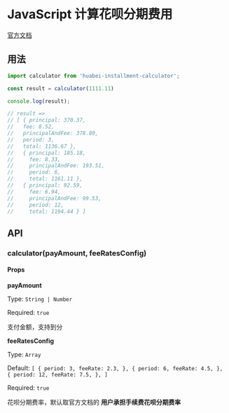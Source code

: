 # JavaScript 计算花呗分期费用

[官方文档](https://opendocs.alipay.com/open/277/105952)

## 用法

```javascript
import calculator from 'huabei-installment-calculator';

const result = calculator(1111.11)

console.log(result);

// result =>
// [ { principal: 370.37,
//   fee: 8.52,
//   principalAndFee: 378.89,
//   period: 3,
//   total: 1136.67 },
//   { principal: 185.18,
//     fee: 8.33,
//     principalAndFee: 193.51,
//     period: 6,
//     total: 1161.11 },
//   { principal: 92.59,
//     fee: 6.94,
//     principalAndFee: 99.53,
//     period: 12,
//     total: 1194.44 } ]
```

## API

### calculator(payAmount, feeRatesConfig)

#### Props

**payAmount**

Type: `String | Number`

Required: `true`

支付金额，支持到分

**feeRatesConfig**

Type: `Array`

Default: 
    ```
        [
          {
            period: 3,
            feeRate: 2.3,
          },
          {
            period: 6,
            feeRate: 4.5,
          },
          {
            period: 12,
            feeRate: 7.5,
          },
        ]
    ```

Required: `true`

花呗分期费率，默认取官方文档的 **用户承担手续费花呗分期费率**
